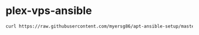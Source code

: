 # plex-vps-ansible

```bash
curl https://raw.githubusercontent.com/myersg86/apt-ansible-setup/master/ansible-setup-debian.sh | bash
```
